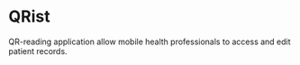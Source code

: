 QRist
=====

QR-reading application allow mobile health professionals to access and edit patient records. 
